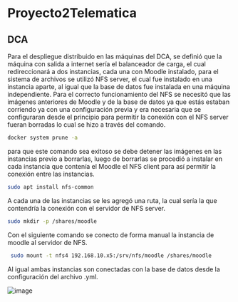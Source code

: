 # Proyecto2Telematica
## DCA
Para el despliegue distribuido en las máquinas del DCA, se definió que la máquina con salida a internet sería el balanceador de carga, el cual redireccionará a dos instancias, cada una con Moodle instalado, para el sistema de archivos se utilizó NFS server, el cual fue instalado en una instancia aparte, al igual que la base de datos fue instalada en una máquina independiente.
Para el correcto funcionamiento del NFS se necesitó que las imágenes anteriores de Moodle y de la base de datos ya que estás estaban corriendo ya con una configuración previa y era necesaria que se configuraran desde el principio para permitir la conexión con el NFS server fueran borradas lo cual se hizo a través del comando.
```bash
docker system prune -a
```
para que este comando sea exitoso se debe detener las imágenes en las instancias previo a borrarlas, luego de borrarlas se procedió a instalar en cada instancia que contenía el Moodle el NFS client para así permitir la conexión entre las instancias.
```bash
sudo apt install nfs-common
 ```
A cada una de las instancias se les agregó una ruta, la cual sería la que contendría la conexión con el servidor de NFS server.
```bash
sudo mkdir -p /shares/moodle
```
Con el siguiente comando se conecto de forma manual la instancia de moodle al servidor de NFS.
```bash
 sudo mount -t nfs4 192.168.10.x5:/srv/nfs/moodle /shares/moodle
 ```
 Al igual ambas instancias son conectadas con la base de datos desde la configuración del archivo .yml.

![image](https://user-images.githubusercontent.com/53051383/168937684-87b3bb9c-876e-453b-b69a-395a31681e9d.png)
